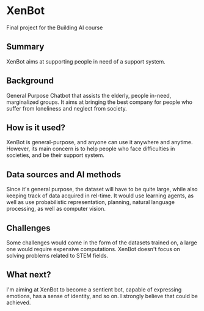 <!-- This is the markdown template for the final project of the Building AI course, 
created by Reaktor Innovations and University of Helsinki. 
Copy the template, paste it to your GitHub README and edit! -->

# XenBot

Final project for the Building AI course

## Summary

XenBot aims at supporting people in need of a support system.

## Background

General Purpose Chatbot that assists the elderly, people in-need, marginalized groups. It aims at bringing the best company for people who suffer from loneliness and neglect from society.

## How is it used?

XenBot is general-purpose, and anyone can use it anywhere and anytime. However, its main concern is to help people who face difficulties in societies, and be their support system.

## Data sources and AI methods

Since it's general purpose, the dataset will have to be quite large, while also keeping track of data acquired in rel-time. It would use learning agents, as well as use probabilistic representation, planning, natural language processing, as well as computer vision.

## Challenges

Some challenges would come in the form of the datasets trained on, a large one would require expensive computations. XenBot doesn't focus on solving problems related to STEM fields.

## What next?

I'm aiming at XenBot to become a sentient bot, capable of expressing emotions, has a sense of identity, and so on. I strongly believe that could be achieved.

